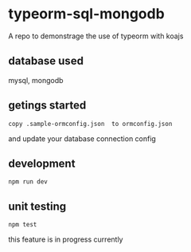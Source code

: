 # typeorm-sql-mongodb

A repo to demonstrage the use of typeorm with koajs
## database used ##
mysql,
mongodb

## getings started 
`copy .sample-ormconfig.json  to ormconfig.json`

and update your database connection config

## development
`npm run dev`

## unit testing
`npm test`

this feature is in progress currently